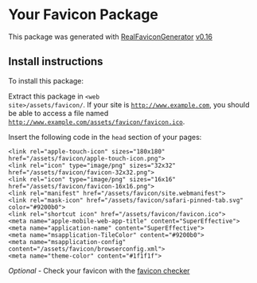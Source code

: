 # Your Favicon Package

This package was generated with [RealFaviconGenerator](https://realfavicongenerator.net/) [v0.16](https://realfavicongenerator.net/change_log#v0.16)

## Install instructions

To install this package:

Extract this package in <code>&lt;web site&gt;/assets/favicon/</code>. If your site is <code>http://www.example.com</code>, you should be able to access a file named <code>http://www.example.com/assets/favicon/favicon.ico</code>.

Insert the following code in the `head` section of your pages:

    <link rel="apple-touch-icon" sizes="180x180" href="/assets/favicon/apple-touch-icon.png">
    <link rel="icon" type="image/png" sizes="32x32" href="/assets/favicon/favicon-32x32.png">
    <link rel="icon" type="image/png" sizes="16x16" href="/assets/favicon/favicon-16x16.png">
    <link rel="manifest" href="/assets/favicon/site.webmanifest">
    <link rel="mask-icon" href="/assets/favicon/safari-pinned-tab.svg" color="#9200b0">
    <link rel="shortcut icon" href="/assets/favicon/favicon.ico">
    <meta name="apple-mobile-web-app-title" content="SuperEffective">
    <meta name="application-name" content="SuperEffective">
    <meta name="msapplication-TileColor" content="#9200b0">
    <meta name="msapplication-config" content="/assets/favicon/browserconfig.xml">
    <meta name="theme-color" content="#1f1f1f">

*Optional* - Check your favicon with the [favicon checker](https://realfavicongenerator.net/favicon_checker)